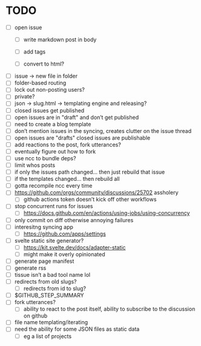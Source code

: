 # TODO
- [ ] open issue
    - [ ] write markdown post in body
    - [ ] add tags
    - [ ] convert to html?



- [ ] issue -> new file in folder
- [ ] folder-based routing
- [ ] lock out non-posting users?
- [ ] private?
- [ ] json -> slug.html -> templating engine and releasing?
- [ ] closed issues get published
- [ ] open issues are in "draft" and don’t get published
- [ ] need to create a blog template
- [ ] don’t mention issues in the syncing, creates clutter on the issue thread
- [ ] open issues are "drafts" closed issues are publishable
- [ ] add reactions to the post, fork utterances?
- [ ] eventually figure out how to fork
- [ ] use ncc to bundle deps?
- [ ] limit whos posts
- [ ] if only the issues path changed… then just rebuild that issue
- [ ] if the templates changed… then rebuild all
- [ ] gotta recompile ncc every time
- [ ] https://github.com/orgs/community/discussions/25702 assholery
    - [ ] github actions token doesn’t kick off other workflows
- [ ] stop concurrent runs for issues
    - [ ] https://docs.github.com/en/actions/using-jobs/using-concurrency
- [ ] only commit on diff otherwise annoying failures
- [ ] interesitng syncing app
    - [ ] https://github.com/apps/settings
- [ ] svelte static site generator?
    - [ ] https://kit.svelte.dev/docs/adapter-static
    - [ ] might make it overly opinionated
- [ ] generate page manifest
- [ ] generate rss
- [ ] tissue isn’t a bad tool name lol
- [ ] redirects from old slugs?
    - [ ] redirects from id to slug?
- [ ] $GITHUB_STEP_SUMMARY
- [ ] fork utterances?
    - [ ] ability to react to the post itself, ability to subscribe to the discussion on github
- [ ] file name templating/iterating
- [ ] need the ability for some JSON files as static data
    - [ ] eg a list of projects